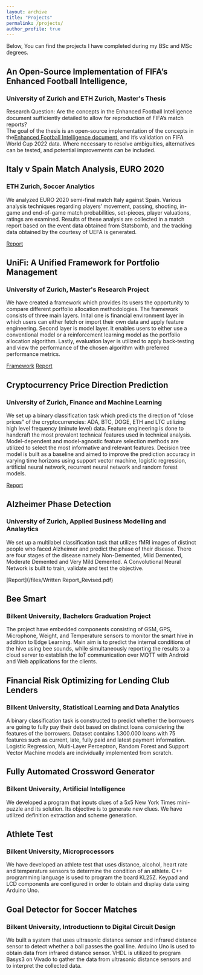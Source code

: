 ```yaml
---
layout: archive
title: "Projects"
permalink: /projects/
author_profile: true
---
```


Below, You can find the projects I have completed during my BSc and MSc degrees.

## An Open-Source Implementation of FIFA’s Enhanced Football Intelligence, 

### University of Zurich and ETH Zurich, Master's Thesis
Research Question: Are the concepts in the Enhanced Football Intelligence document sufficiently detailed to allow for reproduction of FIFA’s match reports?  
The goal of the thesis is an open-source implementation of the concepts in the[Enhanced Football Intelligence document](https://www.fifatrainingcentre.com/media/native/world-cup-2022/Enhanced%20Football%20Intelligence%20EN.pdf), and it’s validation on FIFA World Cup 2022 data. Where necessary to resolve ambiguities, alternatives can be tested, and potential improvements can be included.
## Italy v Spain Match Analysis, EURO 2020

### ETH Zurich, Soccer Analytics

We analyzed EURO 2020 semi-final match Italy against Spain. Various analysis techniques regarding players’ movement, passing, shooting, in-game and end-of-game match probabilities, set-pieces, player valuations, ratings are examined. Results of these analysis are collected in a match report based on the event data obtained from Statsbomb, and the tracking data obtained by the courtesy of UEFA is generated.

[Report](/files/soccer_analytics.html)

## UniFi: A Unified Framework for Portfolio Management

### University of Zurich, Master's Research Project

We have created a framework which provides its users the opportunity to compare different portfolio allocation methodologies. The framework consists of three main layers. Inital one is financial environment layer in which users can either fetch or import their own data and apply feature engineering. Second layer is model layer. It enables users to either use a conventional model or a reinforcement learning model as the portfolio allocation algorithm. Lastly, evaluation layer is utilized to apply back-testing and view the performance of the chosen algorithm with preferred performance metrics.

[Framework](https://github.com/didemdurukan/uniFi/tree/main)
[Report](/files/Master_s_Project_Report_Final.pdf)


## Cryptocurrency Price Direction Prediction

### University of Zurich, Finance and Machine Learning

We set up a binary classification task which predicts the direction of “close prices” of the cryptocurrencies: ADA, BTC, DOGE, ETH and LTC utilizing high level frequency (minute level) data. Feature engineering is done to handcraft the most prevalent technical features used in technical analysis. Model-dependent and model-agnostic feature selection methods are utilized to select the most informative and relevant features. Decision tree model is built as a baseline and aimed to improve the prediction accuracy in varying time horizons using support vector machine, logistic regression, artificial neural network, recurrent neural network and random forest models.

[Report](files/Project_Report_Final.pdf)

## Alzheimer Phase Detection

### University of Zurich, Applied Business Modelling and Analaytics

We set up a multilabel classification task that utilizes fMRI images of distinct people who faced Alzheimer and predict the phase of their disease. There are four stages of the disease namely Non-Demented, Mild Demented, Moderate Demented and Very Mild Demented. A Convolutional Neural Network is built to train, validate and test the objective.

[Report](/files/Written Report_Revised.pdf)

## Bee Smart

### Bilkent University, Bachelors Graduation Project

The project have embedded components consisting of GSM, GPS, Microphone, Weight, and Temperature sensors to monitor the smart hive in addition to Edge Learning. Main aim is to predict the internal conditions of the hive using bee sounds, while simultaneously reporting the results to a cloud server to establish the IoT communication over MQTT with Android and Web applications for the clients.

## Financial Risk Optimizing for Lending Club Lenders

### Bilkent University, Statistical Learning and Data Analytics

A binary classification task is constructed to predict whether the borrowers are going to fully pay their debt based on distinct loans considering the features of the borrowers. Dataset contains 1.300.000 loans with 75 features such as current, late, fully paid and latest payment information. Logistic Regression, Multi-Layer Perceptron, Random Forest and Support Vector Machine models are individually implemented from scratch.

## Fully Automated Crossword Generator

### Bilkent University, Artificial Intelligence

We developed a program that inputs clues of a 5x5 New York Times mini-puzzle and its solution. Its objective is to generate new clues. We have utilized definition extraction and scheme generation.
## Athlete Test

### Bilkent University, Microprocessors

We have developed an athlete test that uses distance, alcohol, heart rate and temperature sensors to determine the condition of an athlete. C++ programming language is used to program the board KL25Z. Keypad and LCD components are configured in order to obtain and display data using Arduino Uno.

## Goal Detector for Soccer Matches

### Bilkent University, Introductionn to Digital Circuit Design

We built a system that uses ultrasonic distance sensor and infrared distance sensor to detect whether a ball passes the goal line. Arduino Uno is used to obtain data from infrared distance sensor. VHDL is utilized to program Basys3 on Vivado to gather the data from ultrasonic distance sensors and to interpret the collected data.





